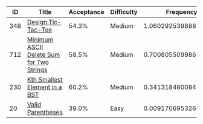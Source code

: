 |ID|Title|Acceptance|Difficulty|Frequency|
|----|-----|----|---|---|
|348|[Design Tic-Tac-Toe]( https://leetcode.com/problems/design-tic-tac-toe)|54.3%|Medium|1.0602925398886216|
|712|[Minimum ASCII Delete Sum for Two Strings]( https://leetcode.com/problems/minimum-ascii-delete-sum-for-two-strings)|58.5%|Medium|0.7008055099863686|
|230|[Kth Smallest Element in a BST]( https://leetcode.com/problems/kth-smallest-element-in-a-bst)|60.2%|Medium|0.3413184800841155|
|20|[Valid Parentheses]( https://leetcode.com/problems/valid-parentheses)|39.0%|Easy|0.009170695326061695|
